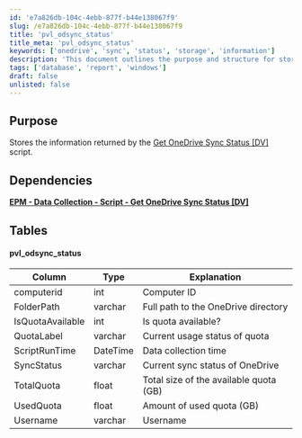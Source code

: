 ```yaml
---
id: 'e7a826db-104c-4ebb-877f-b44e138067f9'
slug: /e7a826db-104c-4ebb-877f-b44e138067f9
title: 'pvl_odsync_status'
title_meta: 'pvl_odsync_status'
keywords: ['onedrive', 'sync', 'status', 'storage', 'information']
description: 'This document outlines the purpose and structure for storing OneDrive sync status information returned by the Get OneDrive Sync Status script. It includes details on dependencies, the relevant data table, and explanations for each column in the table.'
tags: ['database', 'report', 'windows']
draft: false
unlisted: false
---
```


## Purpose

Stores the information returned by the [Get OneDrive Sync Status [DV]](/docs/ed03ad47-d4f8-4917-8ecc-0505b6172ece) script.

## Dependencies

[**EPM - Data Collection - Script - Get OneDrive Sync Status [DV]**](/docs/ed03ad47-d4f8-4917-8ecc-0505b6172ece)

## Tables

#### pvl_odsync_status

| Column          | Type     | Explanation                                     |
|-----------------|----------|-------------------------------------------------|
| computerid      | int      | Computer ID                                     |
| FolderPath      | varchar  | Full path to the OneDrive directory             |
| IsQuotaAvailable | int      | Is quota available?                             |
| QuotaLabel      | varchar  | Current usage status of quota                   |
| ScriptRunTime   | DateTime | Data collection time                            |
| SyncStatus      | varchar  | Current sync status of OneDrive                 |
| TotalQuota      | float    | Total size of the available quota (GB)         |
| UsedQuota       | float    | Amount of used quota (GB)                       |
| Username        | varchar  | Username                                        |


